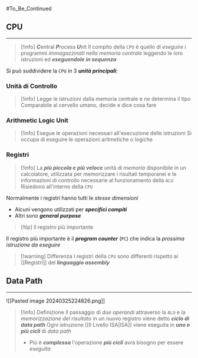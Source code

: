#To_Be_Continued
## CPU
---
>[!info] ***C***entral ***P***rocess ***U***nit
>Il compito della `CPU` è quello di *eseguire* i programmi *immagazzinati nella memoria* *centrale* leggendo le loro istruzioni ed ***eseguendole in sequenza***

Si può suddividere la `CPU` in 3 ***unità principali***:
### Unità di Controllo
>[!info]
>Legge le istruzioni dalla memoria centrale e ne determina il tipo
>Comparabile al cervello umano, decide e dice cosa fare

### Arithmetic Logic Unit
>[!info]
>Esegue le operazioni necessari all'esecuzione delle istruzioni
>Si occupa di eseguire le operazioni aritmetiche o logiche

### Registri
>[!info]
>La ***più piccola e più veloce*** unità di *memoria* disponibile in un calcolatore, utilizzata per memorizzare i risultati temporanei e le informazioni di controllo necessarie al funzionamento della `ALU`
>Risiedono all'interno della `CPU`

Normalmente i registri hanno tutti le *stesse dimensioni*
- Alcuni vengono utilizzati per ***specifici compiti***
- Altri sono ***general purpose***

>[!tip] Il registro più importante

Il registro più importante è il ***program counter*** (`PC`) che indica la *prossima istruzione da eseguire*

>[!warning] Differenza
>I registri della `CPU` sono differenti rispetto ai [[Registri]] del ***linguaggio assembly***
## Data Path
---
![[Pasted image 20240325224826.png]]
>[!info] Definizione
>Il passaggio di *due operandi* attraverso la `ALU` e la *memorizzazione del risultato* in un nuovo registro viene detto ***ciclo di data path***
>Ogni istruzione [[Il Livello ISA|ISA]] viene eseguita in ***uno o più cicli*** di *data path*
>- Più è ***complessa*** l'operazione ***più cicli*** avrà bisogno per essere *eseguita*

